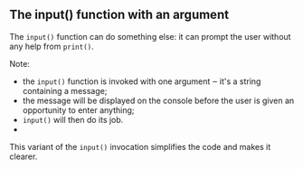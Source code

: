 ## The input() function with an argument

The ```input()``` function can do something else: it can prompt the user without any help from ```print()```.

Note:

- the ```input()``` function is invoked with one argument ‒ it's a string containing a message;
- the message will be displayed on the console before the user is given an opportunity to enter anything;
- ```input()``` will then do its job.
- 
This variant of the ```input()``` invocation simplifies the code and makes it clearer.
